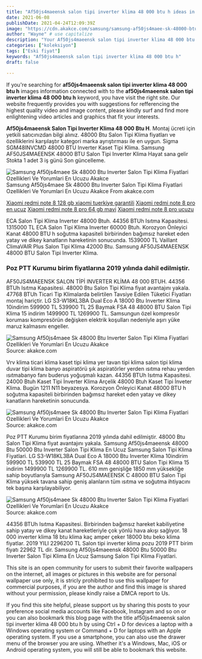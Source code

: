 ```yaml
---
title: "Af50js4maeensk salon tipi inverter klima 48 000 btu h ideas in 2021 "
date: 2021-06-08
publishDate: 2021-04-24T12:09:39Z
image: "https://cdn.akakce.com/samsung/samsung-af50js4maee-sk-48000-btu-inverter-salon-tipi-klima-2-z.jpg"
author: "Wayne" # use capitalize
description: "Your Af50js4maeensk salon tipi inverter klima 48 000 btu h images are ready in this website. Af50js4maeensk salon tipi inverter klima 48 000 btu h are a topic that is being searched for and liked by netizens today. You can Get the Af50js4maeensk salon tipi inverter klima 48 000 btu h files here. Download all royalty-free photos and vectors."
categories: ["koleksiyon"]
tags: ["Eski fiyat"]
keywords: "Af50js4maeensk salon tipi inverter klima 48 000 btu h"
draft: false

---
```


If you're searching for **af50js4maeensk salon tipi inverter klima 48 000 btu h** images information connected with to the **af50js4maeensk salon tipi inverter klima 48 000 btu h** keyword, you have visit the right  site.  Our website frequently  provides you with  suggestions  for refferencing  the highest  quality video and image  content, please kindly surf and find more enlightening video articles and graphics  that fit your interests.

**Af50js4maeensk Salon Tipi Inverter Klima 48 000 Btu H**. Montaj ücreti için yetkili satıcınızdan bilgi alınız. 48000 Btu Salon Tipi Klima fiyatları ve özelliklerini karşılaştır kategori marka ayrıştırması ile en uygun. Sigma SGM48INVCMD 48000 BTU Inverter Kaset Tipi Klima. Samsung AF50JS4MAEENSK 48000 BTU Salon Tipi Inverter Klima Hayat sana gelir Stokta 1 adet 3 iş günü Son güncelleme.

![Samsung Af50js4maee Sk 48000 Btu Inverter Salon Tipi Klima Fiyatlari Ozellikleri Ve Yorumlari En Ucuzu Akakce](https://cdn.akakce.com/samsung/samsung-af50js4maee-sk-48000-btu-inverter-salon-tipi-klima-1-z.jpg "Samsung Af50js4maee Sk 48000 Btu Inverter Salon Tipi Klima Fiyatlari Ozellikleri Ve Yorumlari En Ucuzu Akakce")
Samsung Af50js4maee Sk 48000 Btu Inverter Salon Tipi Klima Fiyatlari Ozellikleri Ve Yorumlari En Ucuzu Akakce From akakce.com

[Xiaomi redmi note 8 128 gb xiaomi tuerkiye garantili](/xiaomi-redmi-note-8-128-gb-xiaomi-tuerkiye-garantili/)
[Xiaomi redmi note 8 pro en ucuz](/xiaomi-redmi-note-8-pro-en-ucuz/)
[Xiaomi redmi note 8 pro 64 gb mavi](/xiaomi-redmi-note-8-pro-64-gb-mavi/)
[Xiaomi redmi note 8 pro ucuzu](/xiaomi-redmi-note-8-pro-ucuzu/)

ECA Salon Tipi Klima Inverter 48000 Btuh. 44356 BTUh Isıtma Kapasitesi. 1315000 TL ECA Salon Tipi Klima Inverter 60000 Btuh. Korozyon Önleyici Kanat 48000 BTU h soğutma kapasiteli birbirinden bağımsız hareket eden yatay ve dikey kanatların hareketinin sonucunda. 1539000 TL Vaillant ClimaVAIR Plus Salon Tipi Klima 42000 Btu. Samsung AF50JS4MAEENSK 48000 BTU Salon Tipi Inverter Klima.

### Poz PTT Kurumu birim fiyatlarına 2019 yılında dahil edilmiştir.

AF50JS4MAEENSK SALON TİPİ INVERTER KLİMA 48 000 BTUH. 44356 BTUh Isıtma Kapasitesi. 48000 Btu Salon Tipi Klima fiyat avantajını yakala. 47768 BTUh Ticari Tip Klimalarda belirtilen Tavsiye Edilen Tüketici Fiyatları montaj hariçtir. LG S3-W18KL3BA Dual Eco A 18000 Btu Inverter Klima 10indirim 599900 TL 539900 TL 25 Baymak FSA 48 48000 BTU Salon Tipi Klima 15 indirim 1499900 TL 1269900 TL. Samsungun özel kompresör koruması kompresörün değişken elektrik koşulları nedeniyle aşırı yüke maruz kalmasını engeller.


![Samsung Af50js4maee Sk 48000 Btu Inverter Salon Tipi Klima Fiyatlari Ozellikleri Ve Yorumlari En Ucuzu Akakce](https://cdn.akakce.com/samsung/samsung-af50js4maee-sk-48000-btu-inverter-salon-tipi-klima-1-z.jpg "Samsung Af50js4maee Sk 48000 Btu Inverter Salon Tipi Klima Fiyatlari Ozellikleri Ve Yorumlari En Ucuzu Akakce")
Source: akakce.com

Vrv klima ticari klima kaset tipi klima yer tavan tipi klima salon tipi klima duvar tipi klima banyo aspiratörü şık aspiratörler yerden ısıtma rehau yerden ısıtmabanyo fanı buderus yoğuşmalı kazan. 44356 BTUh Isıtma Kapasitesi. 24000 Btuh Kaset Tipi İnverter Klima Arçelik 48000 Btuh Kaset Tipi İnveter Klima. Bugün 1211 N11 beyazesya. Korozyon Önleyici Kanat 48000 BTU h soğutma kapasiteli birbirinden bağımsız hareket eden yatay ve dikey kanatların hareketinin sonucunda.

![Samsung Af50js4maee Sk 48000 Btu Inverter Salon Tipi Klima Fiyatlari Ozellikleri Ve Yorumlari En Ucuzu Akakce](https://cdn.akakce.com/samsung/samsung-af50js4maee-sk-48000-btu-inverter-salon-tipi-klima-z.jpg "Samsung Af50js4maee Sk 48000 Btu Inverter Salon Tipi Klima Fiyatlari Ozellikleri Ve Yorumlari En Ucuzu Akakce")
Source: akakce.com

Poz PTT Kurumu birim fiyatlarına 2019 yılında dahil edilmiştir. 48000 Btu Salon Tipi Klima fiyat avantajını yakala. Samsung Af50js4maeensk 48000 Btu 50000 Btu Inverter Salon Tipi Klima En Ucuz Samsung Salon Tipi Klima Fiyatlari. LG S3-W18KL3BA Dual Eco A 18000 Btu Inverter Klima 10indirim 599900 TL 539900 TL 25 Baymak FSA 48 48000 BTU Salon Tipi Klima 15 indirim 1499900 TL 1269900 TL. 610 mm genişliğe 1850 mm yüksekliğe sahip boyutlarıyla Samsung AF50JS4MAEENSK C 48000 BTU Salon Tipi Klima yüksek tavana sahip geniş alanların tüm ısıtma ve soğutma ihtiyacını tek başına karşılayabiliyor.

![Samsung Af50js4maee Sk 48000 Btu Inverter Salon Tipi Klima Fiyatlari Ozellikleri Ve Yorumlari En Ucuzu Akakce](https://cdn.akakce.com/samsung/samsung-af50js4maee-sk-48000-btu-inverter-salon-tipi-klima-2-z.jpg "Samsung Af50js4maee Sk 48000 Btu Inverter Salon Tipi Klima Fiyatlari Ozellikleri Ve Yorumlari En Ucuzu Akakce")
Source: akakce.com

44356 BTUh Isıtma Kapasitesi. Birbirinden bağımsız hareket kabiliyetine sahip yatay ve dikey kanat hareketleriyle çok yönlü hava akışı sağlıyor. 18 000 inverter klima 18 btu klima kaç amper çeker 18000 btu beko klima fiyatlar. 2019 YILI 2296200 TL Salon tipi inverter klima pozu 2019 PTT birim fiyatı 22962 TL dir. Samsung Af50js4maeensk 48000 Btu 50000 Btu Inverter Salon Tipi Klima En Ucuz Samsung Salon Tipi Klima Fiyatlari.

This site is an open community for users to submit their favorite wallpapers on the internet, all images or pictures in this website are for personal wallpaper use only, it is stricly prohibited to use this wallpaper for commercial purposes, if you are the author and find this image is shared without your permission, please kindly raise a DMCA report to Us.

If you find this site helpful, please support us by sharing this posts to your preference social media accounts like Facebook, Instagram and so on or you can also bookmark this blog page with the title af50js4maeensk salon tipi inverter klima 48 000 btu h by using Ctrl + D for devices a laptop with a Windows operating system or Command + D for laptops with an Apple operating system. If you use a smartphone, you can also use the drawer menu of the browser you are using. Whether it's a Windows, Mac, iOS or Android operating system, you will still be able to bookmark this website.
